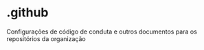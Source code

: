 # .github
Configurações de código de conduta e outros documentos para os repositórios da organização

